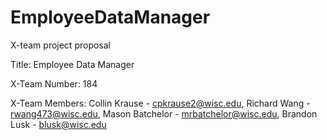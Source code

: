 # EmployeeDataManager
X-team project proposal 

Title: Employee Data Manager 

X-Team Number: 184

X-Team Members: Collin Krause - cpkrause2@wisc.edu, Richard Wang - rwang473@wisc.edu, 
                Mason Batchelor - mrbatchelor@wisc.edu, Brandon Lusk - blusk@wisc.edu 

